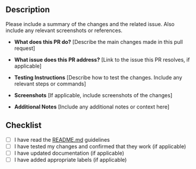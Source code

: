 ## Description

Please include a summary of the changes and the related issue. Also include any relevant screenshots or references.

- **What does this PR do?**
  [Describe the main changes made in this pull request]

- **What issue does this PR address?**
  [Link to the issue this PR resolves, if applicable]

- **Testing Instructions**
  [Describe how to test the changes. Include any relevant steps or commands]

- **Screenshots**
  [If applicable, include screenshots of the changes]

- **Additional Notes**
  [Include any additional notes or context here]

## Checklist

- [ ] I have read the [README.md](README.md) guidelines
- [ ] I have tested my changes and confirmed that they work (if applicable)
- [ ] I have updated documentation (if applicable)
- [ ] I have added appropriate labels (if applicable)
